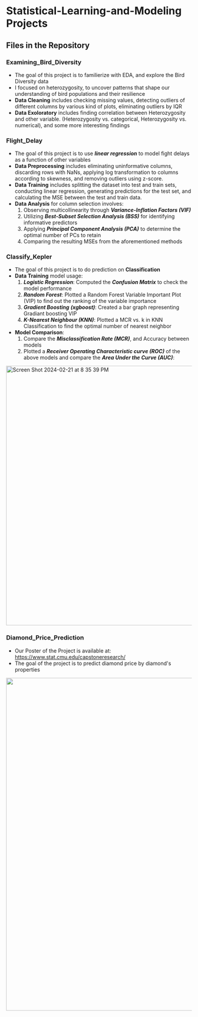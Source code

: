 # Statistical-Learning-and-Modeling Projects
## Files in the Repository
### Examining_Bird_Diversity 
- The goal of this project is to familierize with EDA, and explore the Bird Diversity data
- I focused on heterozygosity, to uncover patterns that shape our understanding of bird populations and their resilience
- **Data Cleaning** includes checking missing values, detecting outliers of different columns by various kind of plots, eliminating outliers by IQR
- **Data Exoloratory** includes finding correlation between Heterozygosity and other variable. (Heterozygosity vs. categorical, Heterozygosity vs. numerical), and some more interesting findings

### Flight_Delay 
- The goal of this project is to use **_linear regression_** to model fight delays as a function of other variables 
- **Data Preprocessing** includes eliminating uninformative columns, discarding rows with NaNs, applying log transformation to columns according to skewness, and removing outliers using z-score.
- **Data Training** includes splitting the dataset into test and train sets, conducting linear regression, generating predictions for the test set, and calculating the MSE between the test and train data.
- **Data Analysis** for column selection involves:
  1. Observing multicollinearity through **_Variance-Inflation Factors (VIF)_**
  2. Utilizing **_Best-Subset Selection Analysis (BSS)_** for identifying informative predictors
  3. Applying **_Principal Component Analysis (PCA)_** to determine the optimal number of PCs to retain
  4. Comparing the resulting MSEs from the aforementioned methods
     
### Classify_Kepler 
- The goal of this project is to do prediction on **Classification**
- **Data Training** model usage:
  1. **_Logistic Regression_**: Computed the **_Confusion Matrix_** to check the model performance
  2. **_Random Forest_**: Plotted a Random Forest Variable Important Plot (VIP) to find out the ranking of the variable importance
  3. _**Gradient Boosting** **(xgboost)**_: Created a bar graph representing Gradiant boosting VIP
  4. **_K-Nearest Neighbour (KNN)_**: Plotted a MCR vs. k in KNN Classification to find the optimal number of nearest neighbor
- **Model Comparison**:
  1.  Compare the **_Misclassification Rate (MCR)_**, and Accuracy between models
  2.  Plotted a **_Receiver Operating Characteristic curve (ROC)_** of the above models and compare the **_Area Under the Curve (AUC)_**:
<img width="702" alt="Screen Shot 2024-02-21 at 8 35 39 PM" src="https://github.com/anzowu527/Statistical-Learning-and-Modeling/assets/77874807/960b1842-ba0e-457d-8a8c-dec3e4447bf4">

### Diamond_Price_Prediction 
- Our Poster of the Project is available at: https://www.stat.cmu.edu/capstoneresearch/
- The goal of the project is to predict diamond price by diamond's properties
<img src="https://github.com/anzowu527/Statistical-Learning-and-Modeling/assets/77874807/1b0f65aa-9366-4255-8631-b56d2fcedeb5" width="900">


